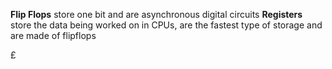 **Flip Flops** store one bit and are asynchronous digital circuits
**Registers** store the data being worked on in CPUs, are the fastest type of storage and are made of flipflops

£